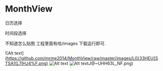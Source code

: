 # MonthView
日历选择 

时间段选择



不知道怎么贴图 工程里面有哈/images  下载运行即可.



![Alt text](https://github.com/mrme2014/MonthView/raw/master/images/L0}33HEU{STSA1(L7IHJ4%F.png)
![Alt text](https://github.com/mrme2014/MonthView/raw/master/images/Y_@]RFBYX_GVW926ZW1BO2I.png)
![Alt text](https://github.com/mrme2014/MonthView/raw/master/images/{V2LEGIL3{)J@~UHH63L_NF.png)

